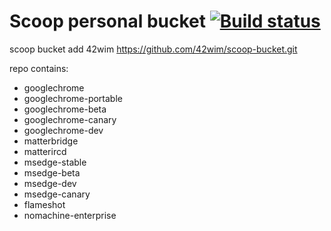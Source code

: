 # Scoop personal bucket [![Build status](https://ci.appveyor.com/api/projects/status/qcacb7wqwa4v300b/branch/master?svg=true)](https://ci.appveyor.com/project/42wim/scoop-bucket/branch/master)

scoop bucket add 42wim https://github.com/42wim/scoop-bucket.git

repo contains:

- googlechrome
- googlechrome-portable
- googlechrome-beta
- googlechrome-canary
- googlechrome-dev
- matterbridge
- matterircd
- msedge-stable
- msedge-beta
- msedge-dev
- msedge-canary
- flameshot
- nomachine-enterprise
